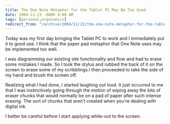 ```yaml
---
title: The One Note Metaphor for the Tablet PC May Be Too Good
date: 2004-11-23 -0800 9:00 AM
tags: [personal,ergonomics]
redirect_from: "/archive/2004/11/22/the-one-note-metaphor-for-the-tablet-pc-may-be-too-good.aspx/"
---
```


Today was my first day bringing the Tablet PC to work and I immediately
put it to good use. I think that the paper pad metaphor that One Note
uses may be implemented too well.

I was diagramming our existing site functionality and flow and had to
erase some mistakes I made. So I took the stylus and rubbed the back of
it on the screen to erase some of my scribblings.I then proceeded to
take the side of my hand and brush the screen off.

Realizing what I had done, I started laughing out loud. It just occurred
to me that I was instinctively going through the motion of wiping away
the bits of eraser chunks that would normally be on a pad of paper after
such intense erasing. The sort of chunks that aren't created when you're
dealing with digital ink.

I better be careful before I start applying white-out to the screen.

